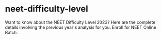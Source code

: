 # neet-difficulty-level
Want to know about the NEET Difficulty Level 2023? Here are the complete details involving the previous year's analysis for you. Enroll for NEET Online Batch.
